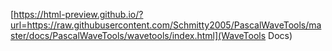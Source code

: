 [https://html-preview.github.io/?url=https://raw.githubusercontent.com/Schmitty2005/PascalWaveTools/master/docs/PascalWaveTools/wavetools/index.html](WaveTools Docs)


